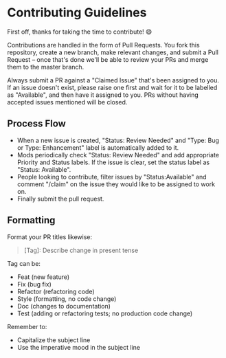 # Contributing Guidelines

First off, thanks for taking the time to contribute! 😄

Contributions are handled in the form of Pull Requests. You fork this repository, create a new branch, make relevant changes, and submit a Pull Request – once that's done we'll be able to review your PRs and merge them to the master branch.

Always submit a PR against a "Claimed Issue" that's been assigned to you. If an issue doesn't exist, please raise one first and wait for it to be labelled as "Available", and then have it assigned to you. PRs without having accepted issues mentioned will be closed.

## Process Flow

- When a new issue is created, "Status: Review Needed" and "Type: Bug or Type: Enhancement" label is automatically added to it.
- Mods periodically check "Status: Review Needed" and add appropriate Priority and Status labels. If the issue is clear, set the status label as "Status: Available".
- People looking to contribute, filter issues by "Status:Available" and comment "/claim" on the issue they would like to be assigned to work on.
- Finally submit the pull request.

## Formatting

Format your PR titles likewise:

> [Tag]: Describe change in present tense

Tag can be:

- Feat (new feature)
- Fix (bug fix)
- Refactor (refactoring code)
- Style (formatting, no code change)
- Doc (changes to documentation)
- Test (adding or refactoring tests; no production code change)

Remember to:

- Capitalize the subject line
- Use the imperative mood in the subject line
